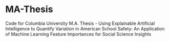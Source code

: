 # MA-Thesis
Code for Columbia University M.A. Thesis - Using Explainable Artificial Intelligence to Quantify Variation in American School Safety: An Application of Machine Learning Feature Importances for Social Science Insights
